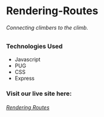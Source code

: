 # Rendering-Routes
###### Connecting climbers to the climb.

### Technologies Used
* Javascript
* PUG
* CSS
* Express


### Visit our live site here:
###### [Rendering Routes](https://dashboard.heroku.com/apps/rendering-routes)
